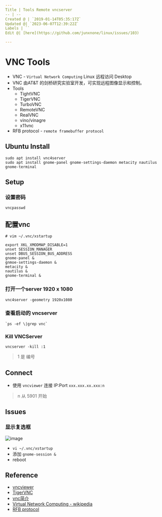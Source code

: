 ```yaml
---
Title | Tools Remote vncserver
-- | --
Created @ | `2019-01-14T05:35:17Z`
Updated @| `2023-06-07T12:39:22Z`
Labels | ``
Edit @| [here](https://github.com/junxnone/linux/issues/103)

---
```

# VNC Tools

- VNC - `Virtual Network Computing` Linux 远程访问 Desktop
- VNC 由AT&T 的剑桥研究实验室开发，可实现远程图像显示和控制。
- Tools
  - TightVNC
  - TigerVNC
  - TurboVNC
  - RemoteVNC
  - RealVNC
  - vino/vinagre
  - x11vnc
- RFB protocol - `remote framebuffer protocol`


## Ubuntu Install
```
sudo apt install vnc4server
sudo apt install gnome-panel gnome-settings-daemon metacity nautilus gnome-terminal
```

## Setup
### 设置密码
```
vncpasswd
```

## 配置vnc
```
# vim ~/.vnc/xstartup
```
```
export XKL_XMODMAP_DISABLE=1
unset SESSION_MANAGER
unset DBUS_SESSION_BUS_ADDRESS
gnome-panel &
gnmoe-settings-daemon &
metacity &
nautilus &
gnome-terminal &
```

### 打开一个server 1920 x 1080
```
vnc4server -geometry 1920x1080
```

### 查看启动的 vncserver

```
`ps -ef \|grep vnc`
```

### Kill VNCServer

```
vncserver -kill :1
```
> 1 是 编号


## Connect

- 使用 `vncviewer` 连接 IP:Port  `xxx.xxx.xx.xxx:n`

> n 从 5901 开始

## Issues
### 显示复选框
![image](https://user-images.githubusercontent.com/2216970/150967111-67938d74-01b2-4277-a7fd-27065891ede2.png)

- `vi ~/.vnc/xstartup`
- 添加 `gnome-session &`
- reboot

## Reference
- [vncviewer](https://www.realvnc.com/en/connect/download/viewer/)
- [TigerVNC](https://tigervnc.org/)
- [vnc简介](https://github.com/levinit/itnotes/blob/main/vnc.md)
- [Virtual Network Computing - wikipedia](https://en.wikipedia.org/wiki/Virtual_Network_Computing)
- [RFB protocol](https://en.wikipedia.org/wiki/RFB_protocol)

